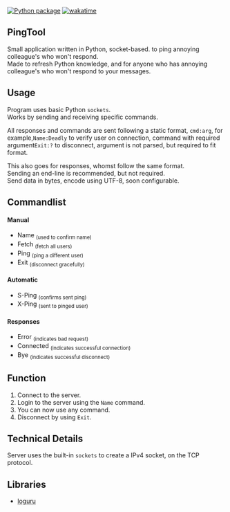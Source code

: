 [![Python package](https://github.com/DeadlyFirex/PingTool/actions/workflows/pylint.yml/badge.svg)](https://github.com/DeadlyFirex/PingTool/actions/workflows/pylint.yml)
[![wakatime](https://wakatime.com/badge/user/a56c956d-565b-4ddd-a43e-fb7d155c4232/project/e919eb0d-9447-46a2-a32f-107ff8f939c4.svg)](https://wakatime.com/badge/user/a56c956d-565b-4ddd-a43e-fb7d155c4232/project/e919eb0d-9447-46a2-a32f-107ff8f939c4)
## PingTool
Small application written in Python, socket-based. to ping annoying colleague's who won't respond.\
Made to refresh Python knowledge, and for anyone who has annoying colleague's who won't respond to your messages.

## Usage
Program uses basic Python `sockets`.\
Works by sending and receiving specific commands.

All responses and commands are sent following a static format, `cmd:arg`, 
for example,`Name:Deadly` to verify user on connection, 
command with required argument`Exit:?` to disconnect, argument is not parsed, but required to fit format.

This also goes for responses, whomst follow the same format.\
Sending an end-line is recommended, but not required.\
Send data in bytes, encode using UTF-8, soon configurable.

## Commandlist
#### Manual
- Name <sub>(used to confirm name)</sub>
- Fetch <sub>(fetch all users)</sub>
- Ping <sub>(ping a different user)</sub>
- Exit <sub>(disconnect gracefully)</sub>
#### Automatic
- S-Ping <sub>(confirms sent ping)</sub>
- X-Ping <sub>(sent to pinged user)</sub>
#### Responses
- Error <sub>(indicates bad request)</sub>
- Connected <sub>(indicates successful connection)</sub>
- Bye <sub>(indicates successful disconnect)</sub>

## Function
1. Connect to the server.
2. Login to the server using the `Name` command.
3. You can now use any command.
4. Disconnect by using `Exit`.

## Technical Details
Server uses the built-in `sockets` to create a IPv4 socket, on the TCP protocol.

## Libraries
- [loguru](https://github.com/Delgan/loguru)